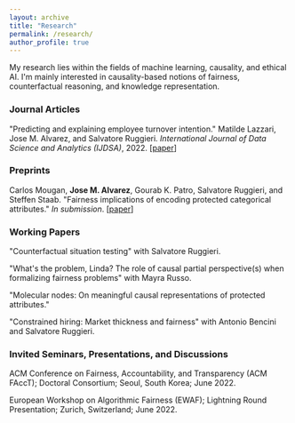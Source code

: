 ```yaml
---
layout: archive
title: "Research"
permalink: /research/
author_profile: true
---
```


My research lies within the fields of machine learning, causality, and ethical AI. I'm mainly interested in causality-based notions of fairness, counterfactual reasoning, and knowledge representation.

### Journal Articles 

"Predicting and explaining employee turnover intention." Matilde Lazzari, Jose M. Alvarez, and Salvatore Ruggieri. *International Journal of Data Science and Analytics (IJDSA)*, 2022. [[paper](https://link.springer.com/article/10.1007/s41060-022-00329-w)]

### Preprints

Carlos Mougan, **Jose M. Alvarez**, Gourab K. Patro, Salvatore Ruggieri, and Steffen Staab. "Fairness implications of encoding protected categorical attributes." *In submission*. [[paper](https://arxiv.org/abs/2201.11358)]

### Working Papers

"Counterfactual situation testing" with Salvatore Ruggieri.

"What's the problem, Linda? The role of causal partial perspective(s) when formalizing fairness problems" with Mayra Russo. 

"Molecular nodes: On meaningful causal representations of protected attributes."

"Constrained hiring: Market thickness and fairness" with Antonio Bencini and Salvatore Ruggieri.

### Invited Seminars, Presentations, and Discussions

ACM Conference on Fairness, Accountability, and Transparency (ACM FAccT); Doctoral Consortium; Seoul, South Korea; June 2022.

European Workshop on Algorithmic Fairness (EWAF); Lightning Round Presentation; Zurich, Switzerland; June 2022.

<!-- {% if author.googlescholar %}
  You can also find my articles on <u><a href="{{author.googlescholar}}">my Google Scholar profile</a>.</u>
{% endif %}

{% include base_path %}

{% for post in site.publications reversed %}
  {% include archive-single.html %}
{% endfor %} -->
